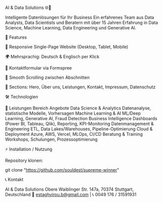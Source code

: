 AI & Data Solutions 🌐🤖

Intelligente Datenlösungen für Ihr Business
Ein erfahrenes Team aus Data Analysts, Data Scientists und Beratern mit über 15 Jahren Erfahrung in Data Science, Machine Learning, Data Engineering und Generative AI.

🚀 Features

🌟 Responsive Single-Page Website (Desktop, Tablet, Mobile)

🌍 Mehrsprachig: Deutsch & Englisch per Klick

📩 Kontaktformular via Formspree

🔄 Smooth Scrolling zwischen Abschnitten

📌 Sections: Hero, Über uns, Leistungen, Kontakt, Impressum, Datenschutz

🛠️ Technologien










💼 Leistungen
Bereich	Angebote
Data Science & Analytics	Datenanalyse, statistische Modelle, Vorhersagen
Machine Learning & AI	ML/Deep Learning, Generative AI, Fraud Detection
Business Intelligence	Dashboards (Power BI, Tableau, Qlik), Reporting, KPI-Monitoring
Datenmanagement & Engineering	ETL, Data Lakes/Warehouses, Pipeline-Optimierung
Cloud & Deployment	Azure, AWS, Vercel, MLOps, CI/CD
Beratung & Training	Workshops, Schulungen, Prozessoptimierung

⚡ Installation / Nutzung

Repository klonen:

git clone "https://github.com/souldest/supreme-winner"


📞 Kontakt

AI & Data Solutions
Obere Waiblinger Str. 147a, 70374 Stuttgart, Deutschland
📧 estaghvirou.b@gmail.com
 | 📞 0049 176 / 31591931
